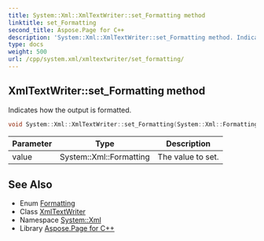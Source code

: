 ```yaml
---
title: System::Xml::XmlTextWriter::set_Formatting method
linktitle: set_Formatting
second_title: Aspose.Page for C++
description: 'System::Xml::XmlTextWriter::set_Formatting method. Indicates how the output is formatted in C++.'
type: docs
weight: 500
url: /cpp/system.xml/xmltextwriter/set_formatting/
---
```

## XmlTextWriter::set_Formatting method


Indicates how the output is formatted.

```cpp
void System::Xml::XmlTextWriter::set_Formatting(System::Xml::Formatting value)
```


| Parameter | Type | Description |
| --- | --- | --- |
| value | System::Xml::Formatting | The value to set. |

## See Also

* Enum [Formatting](../../formatting/)
* Class [XmlTextWriter](../)
* Namespace [System::Xml](../../)
* Library [Aspose.Page for C++](../../../)
